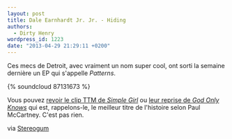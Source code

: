 ```yaml
---
layout: post
title: Dale Earnhardt Jr. Jr. - Hiding
authors:
  - Dirty Henry
wordpress_id: 1223
date: "2013-04-29 21:29:11 +0200"
---
```


Ces mecs de Detroit, avec vraiment un nom super cool, ont sorti la semaine
dernière un EP qui s'appelle _Patterns_.

{% soundcloud 87131673 %}

Vous pouvez [revoir le clip TTM de _Simple Girl_](912) ou
[leur reprise de _God Only Knows_](709) qui est, rappelons-le, le meilleur titre
de l'histoire selon Paul McCartney. C'est pas rien.

via [Stereogum](http://stereogum.com/1318811/dale-earnhardt-jr-jr-hiding/news/)
